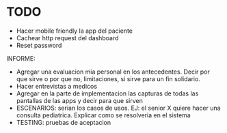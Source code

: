 # TODO

- Hacer mobile friendly la app del paciente
- Cachear http request del dashboard
- Reset password

INFORME:
- Agregar una evaluacion mia personal en los antecedentes. Decir por que sirve o por que no, limitaciones, si sirve para un fin solidario.
- Hacer entrevistas a medicos
- Agregar en la parte de implementacion las capturas de todas las pantallas de las apps y decir para que sirven
- ESCENARIOS: serian los casos de usos. EJ: el senior X quiere hacer una consulta pediatrica. Explicar como se resolveria en el sistema
- TESTING: pruebas de aceptacion

